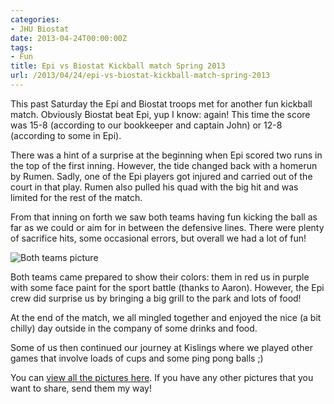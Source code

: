 ```yaml
---
categories:
- JHU Biostat
date: 2013-04-24T00:00:00Z
tags:
- Fun
title: Epi vs Biostat Kickball match Spring 2013
url: /2013/04/24/epi-vs-biostat-kickball-match-spring-2013
---
```


<p>This past Saturday the Epi and Biostat troops met for another fun kickball match. Obviously Biostat beat Epi, yup I know: again! This time the score was 15-8 (according to our bookkeeper and captain John) or 12-8 (according to some in Epi).</p>
<p>There was a hint of a surprise at the beginning when Epi scored two runs in the top of the first inning. However, the tide changed back with a homerun by Rumen. Sadly, one of the Epi players got injured and carried out of the court in that play. Rumen also pulled his quad with the big hit and was limited for the rest of the match.</p>
<p>From that inning on forth we saw both teams having fun kicking the ball as far as we could or aim for in between the defensive lines. There were plenty of sacrifice hits, some occasional errors, but overall we had a lot of fun!</p>
<p><img alt="Both teams picture" src="http://biostat.jhsph.edu/%7Elcollado/misc/Kickball2013/images/2013_04_20_16_55_15.jpg"/></p>
<p>Both teams came prepared to show their colors: them in red us in purple with some face paint for the sport battle (thanks to Aaron). However, the Epi crew did surprise us by bringing a big grill to the park and lots of food!</p>
<p>At the end of the match, we all mingled together and enjoyed the nice (a bit chilly) day outside in the company of some drinks and food.</p>
<p>Some of us then continued our journey at Kislings where we played other games that involve loads of cups and some ping pong balls ;)</p>
<p>You can <a href="http://biostat.jhsph.edu/%7Elcollado/misc/Kickball2013/index.html">view all the pictures here</a>. If you have any other pictures that you want to share, send them my way!</p>
